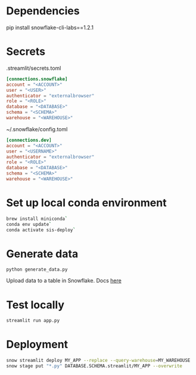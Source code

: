# Dependencies

pip install snowflake-cli-labs==1.2.1

# Secrets

.streamlit/secrets.toml

```toml
[connections.snowflake]
account = "<ACCOUNT>"
user = "<USER>"
authenticator = "externalbrowser"
role = "<ROLE>"
database = "<DATABASE>"
schema = "<SCHEMA>"
warehouse = "<WAREHOUSE>"
```

~/.snowflake/config.toml

```toml
[connections.dev]
account = "<ACCOUNT>"
user = "<USERNAME>"
authenticator = "externalbrowser"
role = "<ROLE>"
database = "<DATABASE>"
schema = "<SCHEMA>"
warehouse = "<WAREHOUSE>"
```

# Set up local conda environment

```sh
brew install miniconda`
conda env update`
conda activate sis-deploy`
```

# Generate data

`python generate_data.py`

Upload data to a table in Snowflake. Docs [here](https://docs.snowflake.com/en/user-guide/data-load-web-ui)

# Test locally

```sh
streamlit run app.py
```

# Deployment

```sh
snow streamlit deploy MY_APP --replace --query-warehouse=MY_WAREHOUSE
snow stage put "*.py" DATABASE.SCHEMA.streamlit/MY_APP --overwrite
```
